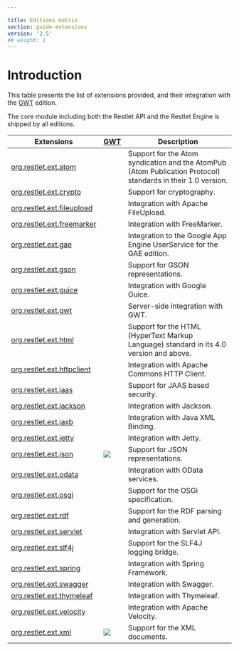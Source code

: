 ```yaml
---

title: Editions matrix
section: guide-extensions
version: '2.5'
## weight: 1
---
```


# Introduction

This table presents the list of extensions provided, and their integration with the [GWT](../../editions/gwt/overview "GWT") edition.

The core module including both the Restlet API and the Restlet Engine is
shipped by all editions.

| Extensions                                               | [GWT](guide:///editions/gwt/overview "GWT") | Description                                                                                                  |
| -------------------------------------------------------- | ------------------------------------------- | ------------------------------------------------------------------------------------------------------------ |
| [org.restlet.ext.atom](../atom "atom")                   |                                        | Support for the Atom syndication and the AtomPub (Atom Publication Protocol) standards in their 1.0 version. |
| [org.restlet.ext.crypto](../crypto "crypto")             |                                        | Support for cryptography.                                                                                    |
| [org.restlet.ext.fileupload](../fileupload "fileupload") |                                        | Integration with Apache FileUpload.                                                                          |
| [org.restlet.ext.freemarker](../freemarker "freemarker") |                                        | Integration with FreeMarker.                                                                                 |
| [org.restlet.ext.gae](../gae "gae")                      |                                        | Integration to the Google App Engine UserService for the GAE edition.                                        |
| [org.restlet.ext.gson](../gson "gson")                   |                                        | Support for GSON representations.                                                                            |
| [org.restlet.ext.guice](../guice "guice")                |                                        | Integration with Google Guice.                                                                               |
| [org.restlet.ext.gwt](../gwt "gwt")                      |                                        | Server-side integration with GWT.                                                                            |
| [org.restlet.ext.html](../html "html")                   |                                        | Support for the HTML (HyperText Markup Language) standard in its 4.0 version and above.                      |
| [org.restlet.ext.httpclient](../httpclient "httpclient") |                                        | Integration with Apache Commons HTTP Client.                                                                 |
| [org.restlet.ext.jaas](../jaas "jaas")                   |                                        | Support for JAAS based security.                                                                             |
| [org.restlet.ext.jackson](../jackson "jackson")          |                                        | Integration with Jackson.                                                                                    |
| [org.restlet.ext.jaxb](../jaxb "jaxb")                   |                                        | Integration with Java XML Binding.                                                                           |
| [org.restlet.ext.jetty](../jetty "jetty")                |                                        | Integration with Jetty.                                                                                      |
| [org.restlet.ext.json](./json "json")                    | ![](../images/puce.png)                     | Support for JSON representations.                                                                            |
| [org.restlet.ext.odata](../odata/overview "odata")       |                                        | Integration with OData services.                                                                             |
| [org.restlet.ext.osgi](../osgi "osgi")                   |                                        | Support for the OSGi specification.                                                                          |
| [org.restlet.ext.rdf](../rdf "rdf")                      |                                        | Support for the RDF parsing and generation.                                                                  |
| [org.restlet.ext.servlet](../servlet "servlet")          |                                        | Integration with Servlet API.                                                                                |
| [org.restlet.ext.slf4j](../slf4j "slf4j")                |                                        | Support for the SLF4J logging bridge.                                                                        |
| [org.restlet.ext.spring](../spring/overview "spring")    |                                        | Integration with Spring Framework.                                                                           |
| [org.restlet.ext.swagger](../swagger "swagger")          |                                        | Integration with Swagger.                                                                                    |
| [org.restlet.ext.thymeleaf](../thymeleaf "thymeleaf")    |                                        | Integration with Thymeleaf.                                                                                  |
| [org.restlet.ext.velocity](../velocity "velocity")       |                                        | Integration with Apache Velocity.                                                                            |
| [org.restlet.ext.xml](../xml "xml")                      | ![](../images/puce.png)                     | Support for the XML documents.
